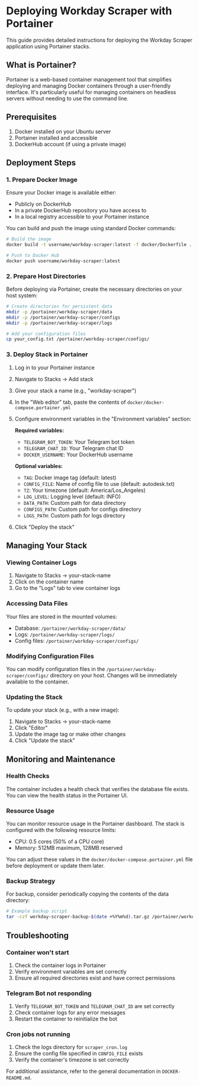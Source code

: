 # Deploying Workday Scraper with Portainer

This guide provides detailed instructions for deploying the Workday Scraper application using Portainer stacks.

## What is Portainer?

Portainer is a web-based container management tool that simplifies deploying and managing Docker containers through a user-friendly interface. It's particularly useful for managing containers on headless servers without needing to use the command line.

## Prerequisites

1. Docker installed on your Ubuntu server
2. Portainer installed and accessible
3. DockerHub account (if using a private image)

## Deployment Steps

### 1. Prepare Docker Image

Ensure your Docker image is available either:
- Publicly on DockerHub
- In a private DockerHub repository you have access to
- In a local registry accessible to your Portainer instance

You can build and push the image using standard Docker commands:
```bash
# Build the image
docker build -t username/workday-scraper:latest -f docker/Dockerfile .

# Push to Docker Hub
docker push username/workday-scraper:latest
```

### 2. Prepare Host Directories

Before deploying via Portainer, create the necessary directories on your host system:

```bash
# Create directories for persistent data
mkdir -p /portainer/workday-scraper/data
mkdir -p /portainer/workday-scraper/configs
mkdir -p /portainer/workday-scraper/logs

# Add your configuration files
cp your_config.txt /portainer/workday-scraper/configs/
```

### 3. Deploy Stack in Portainer

1. Log in to your Portainer instance
2. Navigate to Stacks → Add stack
3. Give your stack a name (e.g., "workday-scraper")
4. In the "Web editor" tab, paste the contents of `docker/docker-compose.portainer.yml`
5. Configure environment variables in the "Environment variables" section:

   **Required variables:**
   - `TELEGRAM_BOT_TOKEN`: Your Telegram bot token
   - `TELEGRAM_CHAT_ID`: Your Telegram chat ID
   - `DOCKER_USERNAME`: Your DockerHub username

   **Optional variables:**
   - `TAG`: Docker image tag (default: latest)
   - `CONFIG_FILE`: Name of config file to use (default: autodesk.txt)
   - `TZ`: Your timezone (default: America/Los_Angeles)
   - `LOG_LEVEL`: Logging level (default: INFO)
   - `DATA_PATH`: Custom path for data directory
   - `CONFIGS_PATH`: Custom path for configs directory
   - `LOGS_PATH`: Custom path for logs directory

6. Click "Deploy the stack"

## Managing Your Stack

### Viewing Container Logs

1. Navigate to Stacks → your-stack-name
2. Click on the container name
3. Go to the "Logs" tab to view container logs

### Accessing Data Files

Your files are stored in the mounted volumes:
- Database: `/portainer/workday-scraper/data/`
- Logs: `/portainer/workday-scraper/logs/`
- Config files: `/portainer/workday-scraper/configs/`

### Modifying Configuration Files

You can modify configuration files in the `/portainer/workday-scraper/configs/` directory on your host. Changes will be immediately available to the container.

### Updating the Stack

To update your stack (e.g., with a new image):

1. Navigate to Stacks → your-stack-name
2. Click "Editor"
3. Update the image tag or make other changes
4. Click "Update the stack"

## Monitoring and Maintenance

### Health Checks

The container includes a health check that verifies the database file exists. You can view the health status in the Portainer UI.

### Resource Usage

You can monitor resource usage in the Portainer dashboard. The stack is configured with the following resource limits:
- CPU: 0.5 cores (50% of a CPU core)
- Memory: 512MB maximum, 128MB reserved

You can adjust these values in the `docker/docker-compose.portainer.yml` file before deployment or update them later.

### Backup Strategy

For backup, consider periodically copying the contents of the data directory:

```bash
# Example backup script
tar -czf workday-scraper-backup-$(date +%Y%m%d).tar.gz /portainer/workday-scraper/data
```

## Troubleshooting

### Container won't start

1. Check the container logs in Portainer
2. Verify environment variables are set correctly
3. Ensure all required directories exist and have correct permissions

### Telegram Bot not responding

1. Verify `TELEGRAM_BOT_TOKEN` and `TELEGRAM_CHAT_ID` are set correctly
2. Check container logs for any error messages
3. Restart the container to reinitialize the bot

### Cron jobs not running

1. Check the logs directory for `scraper_cron.log`
2. Ensure the config file specified in `CONFIG_FILE` exists
3. Verify the container's timezone is set correctly

For additional assistance, refer to the general documentation in `DOCKER-README.md`.